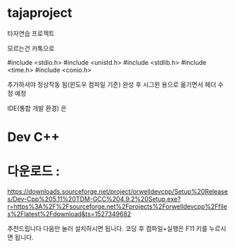 # tajaproject
타자연습 프로젝트

모르는건 카톡으로

#include <stdio.h>
#include <unistd.h>
#include <stdlib.h>
#include <time.h>
#include <conio.h>

추가하셔야 정상작동 됨(윈도우 컴파일 기준)
완성 후 시그윈 용으로 옮기면서 헤더 수정 예정

IDE(통합 개발 환경) 은
# Dev C++
# 다운로드 : 
https://downloads.sourceforge.net/project/orwelldevcpp/Setup%20Releases/Dev-Cpp%205.11%20TDM-GCC%204.9.2%20Setup.exe?r=https%3A%2F%2Fsourceforge.net%2Fprojects%2Forwelldevcpp%2Ffiles%2Flatest%2Fdownload&ts=1527349682

추천드립니다
다음만 눌러 설치하시면 됩니다.
코딩 후 컴파일+실행은 F11 키를 누르시면 됩니다.
